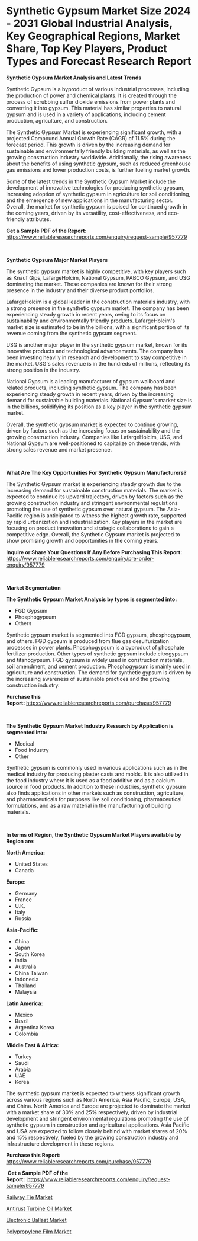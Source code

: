 <p><h1>Synthetic Gypsum Market Size 2024 - 2031 Global Industrial Analysis, Key Geographical Regions, Market Share, Top Key Players, Product Types and Forecast Research Report</h1></p><p><strong>Synthetic Gypsum Market Analysis and Latest Trends</strong></p>
<p><p>Synthetic Gypsum is a byproduct of various industrial processes, including the production of power and chemical plants. It is created through the process of scrubbing sulfur dioxide emissions from power plants and converting it into gypsum. This material has similar properties to natural gypsum and is used in a variety of applications, including cement production, agriculture, and construction.</p><p>The Synthetic Gypsum Market is experiencing significant growth, with a projected Compound Annual Growth Rate (CAGR) of 11.5% during the forecast period. This growth is driven by the increasing demand for sustainable and environmentally friendly building materials, as well as the growing construction industry worldwide. Additionally, the rising awareness about the benefits of using synthetic gypsum, such as reduced greenhouse gas emissions and lower production costs, is further fueling market growth.</p><p>Some of the latest trends in the Synthetic Gypsum Market include the development of innovative technologies for producing synthetic gypsum, increasing adoption of synthetic gypsum in agriculture for soil conditioning, and the emergence of new applications in the manufacturing sector. Overall, the market for synthetic gypsum is poised for continued growth in the coming years, driven by its versatility, cost-effectiveness, and eco-friendly attributes.</p></p>
<p><strong>Get a Sample PDF of the Report:&nbsp;</strong> <a href="https://www.reliableresearchreports.com/enquiry/request-sample/957779">https://www.reliableresearchreports.com/enquiry/request-sample/957779</a></p>
<p>&nbsp;</p>
<p><strong>Synthetic Gypsum Major Market Players</strong></p>
<p><p>The synthetic gypsum market is highly competitive, with key players such as Knauf Gips, LafargeHolcim, National Gypsum, PABCO Gypsum, and USG dominating the market. These companies are known for their strong presence in the industry and their diverse product portfolios.</p><p>LafargeHolcim is a global leader in the construction materials industry, with a strong presence in the synthetic gypsum market. The company has been experiencing steady growth in recent years, owing to its focus on sustainability and environmentally friendly products. LafargeHolcim's market size is estimated to be in the billions, with a significant portion of its revenue coming from the synthetic gypsum segment.</p><p>USG is another major player in the synthetic gypsum market, known for its innovative products and technological advancements. The company has been investing heavily in research and development to stay competitive in the market. USG's sales revenue is in the hundreds of millions, reflecting its strong position in the industry.</p><p>National Gypsum is a leading manufacturer of gypsum wallboard and related products, including synthetic gypsum. The company has been experiencing steady growth in recent years, driven by the increasing demand for sustainable building materials. National Gypsum's market size is in the billions, solidifying its position as a key player in the synthetic gypsum market.</p><p>Overall, the synthetic gypsum market is expected to continue growing, driven by factors such as the increasing focus on sustainability and the growing construction industry. Companies like LafargeHolcim, USG, and National Gypsum are well-positioned to capitalize on these trends, with strong sales revenue and market presence.</p></p>
<p>&nbsp;</p>
<p><strong>What Are The Key Opportunities For Synthetic Gypsum Manufacturers?</strong></p>
<p><p>The Synthetic Gypsum market is experiencing steady growth due to the increasing demand for sustainable construction materials. The market is expected to continue its upward trajectory, driven by factors such as the growing construction industry and stringent environmental regulations promoting the use of synthetic gypsum over natural gypsum. The Asia-Pacific region is anticipated to witness the highest growth rate, supported by rapid urbanization and industrialization. Key players in the market are focusing on product innovation and strategic collaborations to gain a competitive edge. Overall, the Synthetic Gypsum market is projected to show promising growth and opportunities in the coming years.</p></p>
<p><strong>Inquire or Share Your Questions If Any Before Purchasing This Report:</strong> <a href="https://www.reliableresearchreports.com/enquiry/pre-order-enquiry/957779">https://www.reliableresearchreports.com/enquiry/pre-order-enquiry/957779</a></p>
<p>&nbsp;</p>
<p><strong>Market Segmentation</strong></p>
<p><strong>The Synthetic Gypsum Market Analysis by types is segmented into:</strong></p>
<p><ul><li>FGD Gypsum</li><li>Phosphogypsum</li><li>Others</li></ul></p>
<p><p>Synthetic gypsum market is segmented into FGD gypsum, phosphogypsum, and others. FGD gypsum is produced from flue gas desulfurization processes in power plants. Phosphogypsum is a byproduct of phosphate fertilizer production. Other types of synthetic gypsum include citrogypsum and titanogypsum. FGD gypsum is widely used in construction materials, soil amendment, and cement production. Phosphogypsum is mainly used in agriculture and construction. The demand for synthetic gypsum is driven by the increasing awareness of sustainable practices and the growing construction industry.</p></p>
<p><strong>Purchase this Report:&nbsp;</strong><a href="https://www.reliableresearchreports.com/purchase/957779">https://www.reliableresearchreports.com/purchase/957779</a></p>
<p>&nbsp;</p>
<p><strong>The Synthetic Gypsum Market Industry Research by Application is segmented into:</strong></p>
<p><ul><li>Medical</li><li>Food Industry</li><li>Other</li></ul></p>
<p><p>Synthetic gypsum is commonly used in various applications such as in the medical industry for producing plaster casts and molds. It is also utilized in the food industry where it is used as a food additive and as a calcium source in food products. In addition to these industries, synthetic gypsum also finds applications in other markets such as construction, agriculture, and pharmaceuticals for purposes like soil conditioning, pharmaceutical formulations, and as a raw material in the manufacturing of building materials.</p></p>
<p>&nbsp;</p>
<p><strong>In terms of Region, the Synthetic Gypsum Market Players available by Region are:</strong></p>
<p>
    <p> <strong> North America: </strong>
        <ul>
            <li>United States</li>
            <li>Canada</li>
        </ul>
        </p> 
    <p> <strong> Europe: </strong>
        <ul>
            <li>Germany</li>
            <li>France</li>
            <li>U.K.</li>
            <li>Italy</li>
            <li>Russia</li>
        </ul>
        </p> 
    <p> <strong> Asia-Pacific: </strong>
        <ul>
            <li>China</li>
            <li>Japan</li>
            <li>South Korea</li>
            <li>India</li>
            <li>Australia</li>
            <li>China Taiwan</li>
            <li>Indonesia</li>
            <li>Thailand</li>
            <li>Malaysia</li>
        </ul>
        </p> 
    <p> <strong> Latin America: </strong>
        <ul>
            <li>Mexico</li>
            <li>Brazil</li>
            <li>Argentina Korea</li>
            <li>Colombia</li>
        </ul>
        </p> 
    <p> <strong> Middle East & Africa: </strong>
        <ul>
            <li>Turkey</li>
            <li>Saudi</li>
            <li>Arabia</li>
            <li>UAE</li>
            <li>Korea</li>
        </ul>
    </p>
    </p>
<p><p>The synthetic gypsum market is expected to witness significant growth across various regions such as North America, Asia Pacific, Europe, USA, and China. North America and Europe are projected to dominate the market with a market share of 30% and 25% respectively, driven by industrial development and stringent environmental regulations promoting the use of synthetic gypsum in construction and agricultural applications. Asia Pacific and USA are expected to follow closely behind with market shares of 20% and 15% respectively, fueled by the growing construction industry and infrastructure development in these regions.</p></p>
<p><strong>Purchase this Report: </strong><a href="https://www.reliableresearchreports.com/purchase/957779">https://www.reliableresearchreports.com/purchase/957779</a></p>
<p>&nbsp;<strong>Get a Sample PDF of the Report:&nbsp;&nbsp;</strong><a href="https://www.reliableresearchreports.com/enquiry/request-sample/957779">https://www.reliableresearchreports.com/enquiry/request-sample/957779</a></p>
<p><strong></strong></p>
<p><p><a href="https://github.com/julyju69/Market-Research-Report-List-2/blob/main/railway-tie-market.md">Railway Tie Market</a></p><p><a href="https://spotless-saver-8fd.notion.site/Global-Antirust-Turbine-Oil-Market-Size-and-Market-Trends-Insights-and-Projections-from-2024-to-203-ea8e177d351f49688cd297fb8d27304d">Antirust Turbine Oil Market</a></p><p><a href="https://view.publitas.com/reportprime-1/electronic-ballast-market-offer-valuable-insights-into-market-size-market-share-market-trends-and-projections-spanning-from-2023-to-2030/">Electronic Ballast Market</a></p><p><a href="https://github.com/nathandecarvalho/Market-Research-Report-List-2/blob/main/polypropylene-film-market.md">Polypropylene Film Market</a></p></p>